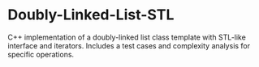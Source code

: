 # Doubly-Linked-List-STL
C++ implementation of a doubly-linked list class template with STL-like interface and iterators. Includes a test cases and complexity analysis for specific operations.
